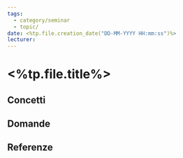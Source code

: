 ```yaml
---
tags:
  - category/seminar
  - topic/
date: <%tp.file.creation_date("DD-MM-YYYY HH:mm:ss")%>
lecturer:
---
```

# <%tp.file.title%>
## Concetti

## Domande

## Referenze